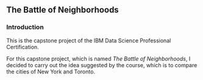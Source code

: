 ## The Battle of Neighborhoods
### Introduction

This is the capstone project of the IBM Data Science Professional Certification.

For this capstone project, which is named *The Battle of Neighborhoods*, I decided to carry out the idea suggested by the course, which is to compare the cities of New York and Toronto.
